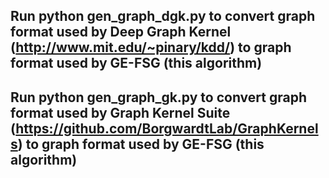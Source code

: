 ## Run python gen_graph_dgk.py to convert graph format used by Deep Graph Kernel (http://www.mit.edu/~pinary/kdd/) to graph format used by GE-FSG (this algorithm)

## Run python gen_graph_gk.py to convert graph format used by Graph Kernel Suite (https://github.com/BorgwardtLab/GraphKernels) to graph format used by GE-FSG (this algorithm)
